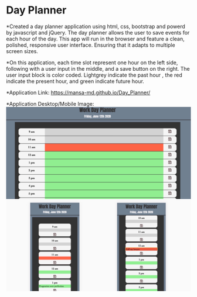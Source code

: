 # Day Planner

*Created a day planner application using html, css, bootstrap and powerd by javascript and jQuery. The day planner allows the user to save events for each hour of the day. This app will run in the browser and feature a clean, polished, responsive user interface. Ensuring that it adapts to multiple screen sizes.

*On this application, each time slot represent one hour on the left side, following with a user input in the middle, and a save button on the right. The user input block is color coded. Lightgrey indicate the past hour , the red indicate the present hour, and green indicate future hour.

*Application Link: https://mansa-md.github.io/Day_Planner/

*Application Desktop/Mobile Image: ![](Assets/collage.JPG)


